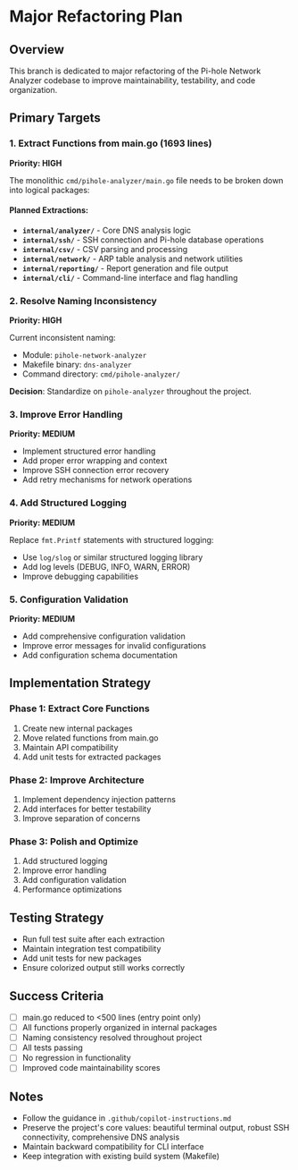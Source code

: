 # Major Refactoring Plan

## Overview
This branch is dedicated to major refactoring of the Pi-hole Network Analyzer codebase to improve maintainability, testability, and code organization.

## Primary Targets

### 1. Extract Functions from main.go (1693 lines)
**Priority: HIGH**

The monolithic `cmd/pihole-analyzer/main.go` file needs to be broken down into logical packages:

#### Planned Extractions:
- **`internal/analyzer/`** - Core DNS analysis logic
- **`internal/ssh/`** - SSH connection and Pi-hole database operations  
- **`internal/csv/`** - CSV parsing and processing
- **`internal/network/`** - ARP table analysis and network utilities
- **`internal/reporting/`** - Report generation and file output
- **`internal/cli/`** - Command-line interface and flag handling

### 2. Resolve Naming Inconsistency
**Priority: HIGH**

Current inconsistent naming:
- Module: `pihole-network-analyzer`
- Makefile binary: `dns-analyzer`
- Command directory: `cmd/pihole-analyzer/`

**Decision**: Standardize on `pihole-analyzer` throughout the project.

### 3. Improve Error Handling
**Priority: MEDIUM**

- Implement structured error handling
- Add proper error wrapping and context
- Improve SSH connection error recovery
- Add retry mechanisms for network operations

### 4. Add Structured Logging
**Priority: MEDIUM**

Replace `fmt.Printf` statements with structured logging:
- Use `log/slog` or similar structured logging library
- Add log levels (DEBUG, INFO, WARN, ERROR)
- Improve debugging capabilities

### 5. Configuration Validation
**Priority: MEDIUM**

- Add comprehensive configuration validation
- Improve error messages for invalid configurations
- Add configuration schema documentation

## Implementation Strategy

### Phase 1: Extract Core Functions
1. Create new internal packages
2. Move related functions from main.go
3. Maintain API compatibility
4. Add unit tests for extracted packages

### Phase 2: Improve Architecture
1. Implement dependency injection patterns
2. Add interfaces for better testability
3. Improve separation of concerns

### Phase 3: Polish and Optimize
1. Add structured logging
2. Improve error handling
3. Add configuration validation
4. Performance optimizations

## Testing Strategy

- Run full test suite after each extraction
- Maintain integration test compatibility
- Add unit tests for new packages
- Ensure colorized output still works correctly

## Success Criteria

- [ ] main.go reduced to <500 lines (entry point only)
- [ ] All functions properly organized in internal packages
- [ ] Naming consistency resolved throughout project
- [ ] All tests passing
- [ ] No regression in functionality
- [ ] Improved code maintainability scores

## Notes

- Follow the guidance in `.github/copilot-instructions.md`
- Preserve the project's core values: beautiful terminal output, robust SSH connectivity, comprehensive DNS analysis
- Maintain backward compatibility for CLI interface
- Keep integration with existing build system (Makefile)
